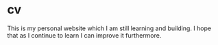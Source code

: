 # cv
This is my personal website which I am still learning and building. I hope that as I continue to learn I can improve it furthermore.
